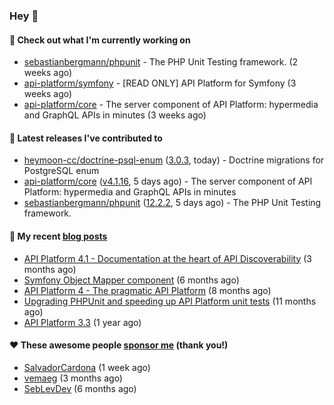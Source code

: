 ### Hey 👋

#### 👷 Check out what I'm currently working on

- [sebastianbergmann/phpunit](https://github.com/sebastianbergmann/phpunit) - The PHP Unit Testing framework. (2 weeks ago)
- [api-platform/symfony](https://github.com/api-platform/symfony) - [READ ONLY] API Platform for Symfony (3 weeks ago)
- [api-platform/core](https://github.com/api-platform/core) - The server component of API Platform: hypermedia and GraphQL APIs in minutes (3 weeks ago)

#### 🔭 Latest releases I've contributed to

- [heymoon-cc/doctrine-psql-enum](https://github.com/heymoon-cc/doctrine-psql-enum) ([3.0.3](https://github.com/heymoon-cc/doctrine-psql-enum/releases/tag/3.0.3), today) - Doctrine migrations for PostgreSQL enum
- [api-platform/core](https://github.com/api-platform/core) ([v4.1.16](https://github.com/api-platform/core/releases/tag/v4.1.16), 5 days ago) - The server component of API Platform: hypermedia and GraphQL APIs in minutes
- [sebastianbergmann/phpunit](https://github.com/sebastianbergmann/phpunit) ([12.2.2](https://github.com/sebastianbergmann/phpunit/releases/tag/12.2.2), 5 days ago) - The PHP Unit Testing framework.

#### 📜 My recent [blog posts](https://soyuka.me)

- [API Platform 4.1 - Documentation at the heart of API Discoverability](https://soyuka.me/api-platform-4-1-documentation-heart-api-discoverability/) (3 months ago)
- [Symfony Object Mapper component](https://soyuka.me/symfony-object-mapper-component/) (6 months ago)
- [API Platform 4 - The pragmatic API Platform](https://soyuka.me/api-platform-4-the-pragmatic-api-platform/) (8 months ago)
- [Upgrading PHPUnit and speeding up API Platform unit tests](https://soyuka.me/upgrading-phpunit-and-speeding-up-api-platform-unit-tests/) (11 months ago)
- [API Platform 3.3](https://soyuka.me/api-platform-3.3/) (1 year ago)

#### ❤️ These awesome people [sponsor me](https://github.com/sponsors/soyuka) (thank you!)

- [SalvadorCardona](https://github.com/SalvadorCardona) (1 week ago)
- [vemaeg](https://github.com/vemaeg) (3 months ago)
- [SebLevDev](https://github.com/SebLevDev) (6 months ago)
